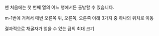 맨 처음에는 첫 번째 열의 어느 행에서든 출발할 수 있습니다.

m-1번에 거쳐서 매번 오른쪽 위, 오른쪽, 오른쪽 아래 3가지 중 하나의 위치로 이동

결과적으로 채굴자가 얻을 수 있는 금의 최대 크기